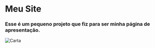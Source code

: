 # Meu Site

### Esse é um pequeno projeto que fiz para ser minha página de apresentação.

![Carta](https://user-images.githubusercontent.com/96532223/151713030-0a667faa-6b13-4553-80a1-093946b64a0b.jpg)

